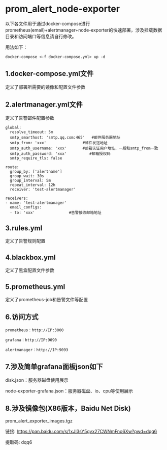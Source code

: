 # prom_alert_node-exporter

以下各文件用于通过docker-compose进行prometheus(email)+alertmanager+node-exporter的快速部署，涉及挂载数据目录和访问端口等信息请自行修改。

用法如下：

```
docker-compose <-f docker-compose.yml> up -d
```

## 1.docker-compose.yml文件

定义了部署所需要的镜像和配置文件参数

## 2.alertmanager.yml文件

定义了告警邮件配置参数

```
global:
  resolve_timeout: 5m
  smtp_smarthost: 'smtp.qq.com:465'   #邮件服务器地址
  smtp_from: 'xxx'                #邮件发送地址
  smtp_auth_username: 'xxx'       #邮箱认证用户地址，一般和smtp_from一致
  smtp_auth_password: 'xxx'          #邮箱授权码
  smtp_require_tls: false
 
route:
  group_by: ['alertname']
  group_wait: 30s
  group_interval: 5m
  repeat_interval: 12h
  receiver: 'test-alertmanager'
 
receivers:
- name: 'test-alertmanager'
  email_configs:
  - to: 'xxx'               #告警接收邮箱地址
```



## 3.rules.yml

定义了告警规则配置

## 4.blackbox.yml

定义了黑盒配置文件参数

## 5.prometheus.yml

定义了prometheus-job和告警文件等配置

## 6.访问方式

```
prometheus：http://IP:3000

grafana：http://IP:9090

alertmanager：http://IP:9093
```

## 7.涉及简单grafana面板json如下

disk.json：服务器磁盘使用展示

node-exporter-grafana.json：服务器磁盘、io、cpu等使用展示

## 8.涉及镜像包(X86版本，Baidu Net Disk)

prom_alert_exporter_images.tgz

链接: https://pan.baidu.com/s/1xJI3sY5gvx27CWNmFno6Xw?pwd=dqq6 

提取码: dqq6